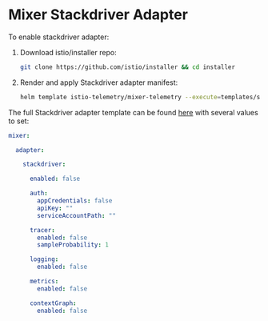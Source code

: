 # Mixer Stackdriver Adapter

To enable stackdriver adapter:

1.  Download istio/installer repo:

    ```bash
    git clone https://github.com/istio/installer && cd installer
    ```

1.  Render and apply Stackdriver adapter manifest:

    ```bash
    helm template istio-telemetry/mixer-telemetry --execute=templates/stackdriver.yaml -f global.yaml --set mixer.adapters.stackdriver.enabled=true --namespace istio-system | kubectl apply -f -
    ```

The full Stackdriver adapter template can be found [here](https://github.com/istio/installer/blob/master/istio-telemetry/mixer-telemetry/templates/stackdriver.yaml) with several values to set:

```yaml
mixer:

  adapter:

    stackdriver:

      enabled: false

      auth:
        appCredentials: false
        apiKey: ""
        serviceAccountPath: ""

      tracer:
        enabled: false
        sampleProbability: 1

      logging:
        enabled: false

      metrics:
        enabled: false

      contextGraph:
        enabled: false
```
